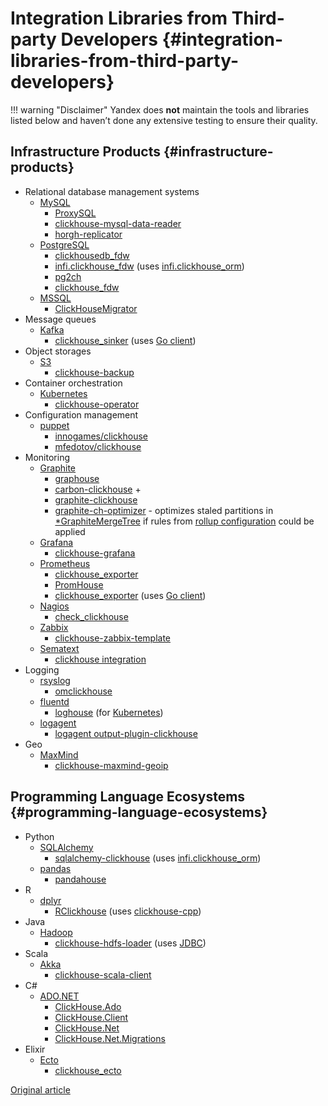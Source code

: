 # Integration Libraries from Third-party Developers {#integration-libraries-from-third-party-developers}

!!! warning "Disclaimer"
    Yandex does **not** maintain the tools and libraries listed below and haven’t done any extensive testing to ensure their quality.

## Infrastructure Products {#infrastructure-products}

- Relational database management systems
  - [MySQL](https://www.mysql.com)
    - [ProxySQL](https://github.com/sysown/proxysql/wiki/ClickHouse-Support)
    - [clickhouse-mysql-data-reader](https://github.com/Altinity/clickhouse-mysql-data-reader)
    - [horgh-replicator](https://github.com/larsnovikov/horgh-replicator)
  - [PostgreSQL](https://www.postgresql.org)
    - [clickhousedb\_fdw](https://github.com/Percona-Lab/clickhousedb_fdw)
    - [infi.clickhouse\_fdw](https://github.com/Infinidat/infi.clickhouse_fdw) (uses [infi.clickhouse\_orm](https://github.com/Infinidat/infi.clickhouse_orm))
    - [pg2ch](https://github.com/mkabilov/pg2ch)
    - [clickhouse\_fdw](https://github.com/adjust/clickhouse_fdw)
  - [MSSQL](https://en.wikipedia.org/wiki/Microsoft_SQL_Server)
    - [ClickHouseMigrator](https://github.com/zlzforever/ClickHouseMigrator)
- Message queues
  - [Kafka](https://kafka.apache.org)
    - [clickhouse\_sinker](https://github.com/housepower/clickhouse_sinker) (uses [Go client](https://github.com/kshvakov/clickhouse/))
- Object storages
  - [S3](https://en.wikipedia.org/wiki/Amazon_S3)
    - [clickhouse-backup](https://github.com/AlexAkulov/clickhouse-backup)
- Container orchestration
  - [Kubernetes](https://kubernetes.io)
    - [clickhouse-operator](https://github.com/Altinity/clickhouse-operator)
- Configuration management
  - [puppet](https://puppet.com)
    - [innogames/clickhouse](https://forge.puppet.com/innogames/clickhouse)
    - [mfedotov/clickhouse](https://forge.puppet.com/mfedotov/clickhouse)
- Monitoring
  - [Graphite](https://graphiteapp.org)
    - [graphouse](https://github.com/yandex/graphouse)
    - [carbon-clickhouse](https://github.com/lomik/carbon-clickhouse) +
    - [graphite-clickhouse](https://github.com/lomik/graphite-clickhouse)
    - [graphite-ch-optimizer](https://github.com/innogames/graphite-ch-optimizer) - optimizes staled partitions in [\*GraphiteMergeTree](../../operations/table_engines/graphitemergetree.md#graphitemergetree) if rules from [rollup configuration](../../operations/table_engines/graphitemergetree.md#rollup-configuration) could be applied
  - [Grafana](https://grafana.com/)
    - [clickhouse-grafana](https://github.com/Vertamedia/clickhouse-grafana)
  - [Prometheus](https://prometheus.io/)
    - [clickhouse\_exporter](https://github.com/f1yegor/clickhouse_exporter)
    - [PromHouse](https://github.com/Percona-Lab/PromHouse)
    - [clickhouse\_exporter](https://github.com/hot-wifi/clickhouse_exporter) (uses [Go client](https://github.com/kshvakov/clickhouse/))
  - [Nagios](https://www.nagios.org/)
    - [check\_clickhouse](https://github.com/exogroup/check_clickhouse/)
  - [Zabbix](https://www.zabbix.com)
    - [clickhouse-zabbix-template](https://github.com/Altinity/clickhouse-zabbix-template)
  - [Sematext](https://sematext.com/)
    - [clickhouse integration](https://github.com/sematext/sematext-agent-integrations/tree/master/clickhouse)
- Logging
  - [rsyslog](https://www.rsyslog.com/)
    - [omclickhouse](https://www.rsyslog.com/doc/master/configuration/modules/omclickhouse.html)
  - [fluentd](https://www.fluentd.org)
    - [loghouse](https://github.com/flant/loghouse) (for [Kubernetes](https://kubernetes.io))
  - [logagent](https://www.sematext.com/logagent)
    - [logagent output-plugin-clickhouse](https://sematext.com/docs/logagent/output-plugin-clickhouse/)
- Geo
  - [MaxMind](https://dev.maxmind.com/geoip/)
    - [clickhouse-maxmind-geoip](https://github.com/AlexeyKupershtokh/clickhouse-maxmind-geoip)

## Programming Language Ecosystems {#programming-language-ecosystems}

- Python
  - [SQLAlchemy](https://www.sqlalchemy.org)
    - [sqlalchemy-clickhouse](https://github.com/cloudflare/sqlalchemy-clickhouse) (uses [infi.clickhouse\_orm](https://github.com/Infinidat/infi.clickhouse_orm))
  - [pandas](https://pandas.pydata.org)
    - [pandahouse](https://github.com/kszucs/pandahouse)
- R
  - [dplyr](https://db.rstudio.com/dplyr/)
    - [RClickhouse](https://github.com/IMSMWU/RClickhouse) (uses [clickhouse-cpp](https://github.com/artpaul/clickhouse-cpp))
- Java
  - [Hadoop](http://hadoop.apache.org)
    - [clickhouse-hdfs-loader](https://github.com/jaykelin/clickhouse-hdfs-loader) (uses [JDBC](../../query_language/table_functions/jdbc.md))
- Scala
  - [Akka](https://akka.io)
    - [clickhouse-scala-client](https://github.com/crobox/clickhouse-scala-client)
- C\#
  - [ADO.NET](https://docs.microsoft.com/en-us/dotnet/framework/data/adonet/ado-net-overview)
    - [ClickHouse.Ado](https://github.com/killwort/ClickHouse-Net)
    - [ClickHouse.Client](https://github.com/DarkWanderer/ClickHouse.Client)
    - [ClickHouse.Net](https://github.com/ilyabreev/ClickHouse.Net)
    - [ClickHouse.Net.Migrations](https://github.com/ilyabreev/ClickHouse.Net.Migrations)
- Elixir
  - [Ecto](https://github.com/elixir-ecto/ecto)
    - [clickhouse\_ecto](https://github.com/appodeal/clickhouse_ecto)

[Original article](https://clickhouse.tech/docs/es/interfaces/third-party/integrations/) <!--hide-->
